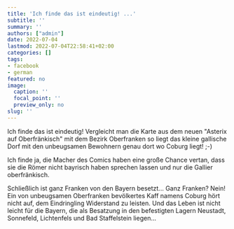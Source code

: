 ```yaml
---
title: 'Ich finde das ist eindeutig! ...'
subtitle: ''
summary: ''
authors: ["admin"]
date: 2022-07-04
lastmod: 2022-07-04T22:58:41+02:00
categories: []
tags:
- facebook
- german
featured: no
image:
  caption: ''
  focal_point: ''
  preview_only: no
slug: ''
---
```

Ich finde das ist eindeutig! Vergleicht man die Karte aus dem neuen "Asterix auf Oberfränkisch" mit dem Bezirk Oberfranken so liegt das kleine gallische Dorf mit den unbeugsamen Bewohnern genau dort wo Coburg liegt! ;-)

Ich finde ja, die Macher des Comics haben eine große Chance vertan, dass sie die Römer nicht bayrisch haben sprechen lassen und nur die Gallier oberfränkisch.  

Schließlich ist ganz Franken von den Bayern besetzt... Ganz Franken? Nein! Ein von unbeugsamen Oberfranken bevölkertes Kaff namens Coburg hört nicht auf, dem Eindringling Widerstand zu leisten. Und das Leben ist nicht leicht für die Bayern, die als Besatzung in den befestigten Lagern Neustadt, Sonnefeld, Lichtenfels und Bad Staffelstein liegen...


